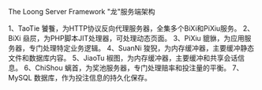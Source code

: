 The Loong Server Framework "龙"服务端架构

1、TaoTie 饕餮，为HTTP协议反向代理服务器，全集多个BiXi和PiXiu服务。
2、BiXi 赑屃，为PHP脚本JIT处理器，可处理动态页面。
3、PiXiu 貔貅，为应用服务器，专门处理特定业务逻辑。
4、SuanNi 狻猊，为内存缓冲器，主要缓冲静态文件和数据库内容。
5、JiaoTu 椒图，为内存缓冲器，主要缓冲和共享会话信息。
6、ChiShou 螭首，为奖池服务器，专门处理赔率和投注量的平衡。
7、MySQL 数据库，作为投注信息的持久化保存。


